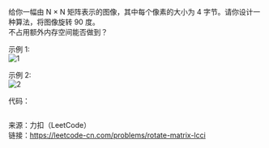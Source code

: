 给你一幅由 N × N 矩阵表示的图像，其中每个像素的大小为 4 字节。请你设计一种算法，将图像旋转 90 度。                  
不占用额外内存空间能否做到？                

示例 1:                               
![1](https://user-images.githubusercontent.com/56785086/144973361-e8aba182-544c-4964-955e-64a8c5215075.jpg)

示例 2:                  
![2](https://user-images.githubusercontent.com/56785086/144973410-651020a7-e734-4424-8dec-4aaf1ffcc219.PNG)             


代码：
```java

```


来源：力扣（LeetCode）                          
链接：https://leetcode-cn.com/problems/rotate-matrix-lcci

